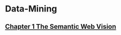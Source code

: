 # **Data-Mining**
## [**Chapter 1 The Semantic Web Vision**](https://github.com/minh231099/Data-Mining/blob/main/Chapter1.md)